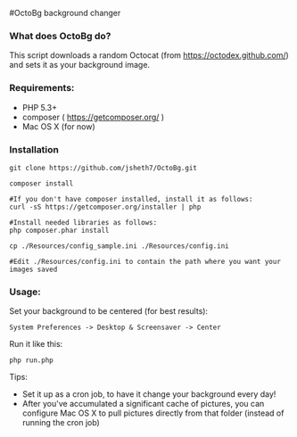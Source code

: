 #OctoBg background changer

### What does OctoBg do?

This script downloads a random Octocat (from https://octodex.github.com/) and sets it as your background image.

### Requirements:

* PHP 5.3+
* composer ( https://getcomposer.org/ )
* Mac OS X (for now)

### Installation

    git clone https://github.com/jsheth7/OctoBg.git

    composer install

    #If you don't have composer installed, install it as follows:
    curl -sS https://getcomposer.org/installer | php
    
    #Install needed libraries as follows:
    php composer.phar install

    cp ./Resources/config_sample.ini ./Resources/config.ini

    #Edit ./Resources/config.ini to contain the path where you want your images saved
   
### Usage:

Set your background to be centered (for best results): 

    System Preferences -> Desktop & Screensaver -> Center
 
Run it like this:

    php run.php
  
Tips: 

* Set it up as a cron job, to have it change your background every day!
* After you've accumulated a significant cache of pictures, you can configure Mac OS X to pull pictures directly from that folder (instead of running the cron job)
